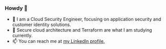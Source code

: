 ### Howdy 👋
- 🔭 I am a Cloud Security Engineer, focusing on application security and customer identity solutions.
- 🌱 Secure cloud architecture and Terraform are what I am studying currently.
- 📫 You can reach me at [my LinkedIn profile.](https://linkedin.com/in/clarytech)

<!--
**JustinC-dev/JustinC-dev** is a ✨ _special_ ✨ repository because its `README.md` (this file) appears on your GitHub profile.

Here are some ideas to get you started:

- 🔭 I’m currently working on ...
- 🌱 I’m currently learning ...
- 👯 I’m looking to collaborate on ...
- 🤔 I’m looking for help with ...
- 💬 Ask me about ...
- 😄 Pronouns: ...
- ⚡ Fun fact: ...
-->
